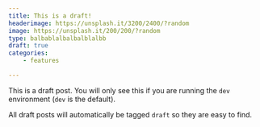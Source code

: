 ```yaml
---
title: This is a draft!
headerimage: https://unsplash.it/3200/2400/?random
image: https://unsplash.it/200/200/?random
type: balbablalbalbalblalbb
draft: true
categories:
    - features

---
```

This is a draft post. You will only see this if you are running the `dev`
environment (`dev` is the default).

All draft posts will automatically be tagged `draft` so they are easy to
find.

